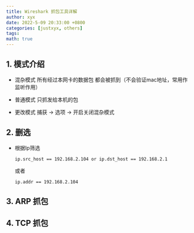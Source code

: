 ```yaml
---
title: Wireshark 抓包工具详解
author: xyx
date: 2022-5-09 20:33:00 +0800
categories: [justxyx, others]
tags: 
math: true
---
```



## 1. 模式介绍

- 混杂模式
    所有经过本网卡的数据包 都会被抓到（不会验证mac地址，常用作监听作用）

- 普通模式
    只抓发给本机的包

- 更改模式
    捕获 -> 选项 -> 开启关闭混杂模式

## 2. 删选

- 根据Ip筛选

    `ip.src_host == 192.168.2.104 or ip.dst_host == 192.168.2.1`

    或者 

    `ip.addr == 192.168.2.104`

## 3. ARP 抓包

## 4. TCP 抓包